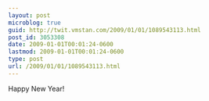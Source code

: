```yaml
---
layout: post
microblog: true
guid: http://twit.vmstan.com/2009/01/01/1089543113.html
post_id: 3053308
date: 2009-01-01T00:01:24-0600
lastmod: 2009-01-01T00:01:24-0600
type: post
url: /2009/01/01/1089543113.html
---
```

Happy New Year!
